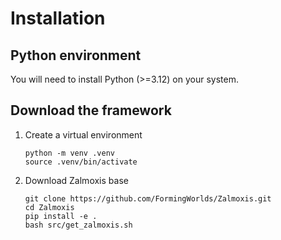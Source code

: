 # Installation

## Python environment

You will need to install Python (>=3.12) on your system.

## Download the framework

1. Create a virtual environment

    ```console
    python -m venv .venv
    source .venv/bin/activate
    ```
2. Download Zalmoxis base

    ```console
    git clone https://github.com/FormingWorlds/Zalmoxis.git
    cd Zalmoxis
    pip install -e . 
    bash src/get_zalmoxis.sh  
    ```